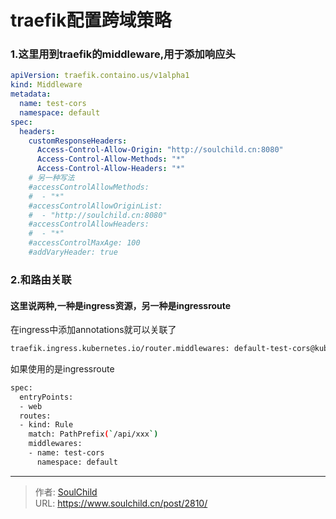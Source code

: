 # traefik配置跨域策略

<!--more-->
### 1.这里用到traefik的middleware,用于添加响应头
```yaml
apiVersion: traefik.containo.us/v1alpha1
kind: Middleware
metadata:
  name: test-cors
  namespace: default
spec:
  headers:
    customResponseHeaders: 
      Access-Control-Allow-Origin: "http://soulchild.cn:8080"
      Access-Control-Allow-Methods: "*"
      Access-Control-Allow-Headers: "*"
    # 另一种写法
    #accessControlAllowMethods:
    #  - "*"
    #accessControlAllowOriginList:
    #  - "http://soulchild.cn:8080"
    #accessControlAllowHeaders:
    #  - "*"
    #accessControlMaxAge: 100
    #addVaryHeader: true
```

### 2.和路由关联
#### 这里说两种,一种是ingress资源，另一种是ingressroute
在ingress中添加annotations就可以关联了
```bash
traefik.ingress.kubernetes.io/router.middlewares: default-test-cors@kubernetescrd
```

如果使用的是ingressroute
```bash
spec:
  entryPoints:
  - web
  routes:
  - kind: Rule
    match: PathPrefix(`/api/xxx`)
    middlewares:
    - name: test-cors
      namespace: default
```


---

> 作者: [SoulChild](https://www.soulchild.cn)  
> URL: https://www.soulchild.cn/post/2810/  

